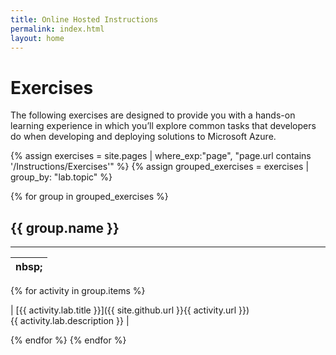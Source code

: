 ```yaml
---
title: Online Hosted Instructions
permalink: index.html
layout: home
---
```


# Exercises

The following exercises are designed to provide you with a hands-on learning experience in which you’ll explore common tasks that developers do when developing and deploying solutions to Microsoft Azure.

{% assign exercises = site.pages | where_exp:"page", "page.url contains '/Instructions/Exercises'" %}
{% assign grouped_exercises = exercises | group_by: "lab.topic" %}

{% for group in grouped_exercises %}

## {{ group.name }}

<hr/>

| nbsp; |
| --- |

{% for activity in group.items %}

| [{{ activity.lab.title }}]({{ site.github.url }}{{ activity.url }}) <br/> {{ activity.lab.description }} |

{% endfor %}
{% endfor %}

